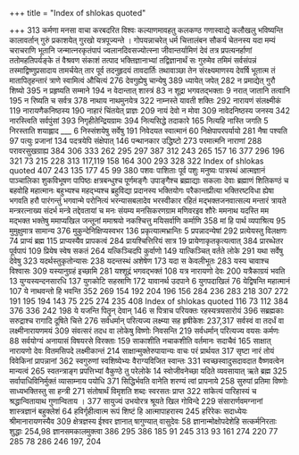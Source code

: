 +++
title = "Index of shlokas quoted"

+++
313
कर्मणा मनसा वाचा करबदरित विश्वः कल्याणमावहतु कलकण्ठ गणास्वाद्ये कलौखलु भविष्यन्ति कालावर्तान् गुरुं प्रकाशयेत् गुरखो यत्रपूज्यन्ते । गोपयन्नाचरेत् धर्म चित्तालंबन सौकर्य चेतनस्य यदा मम्यं चराचराणि भूतानि जन्मात्नरकृतंपापं ज्वलानदिवसज्योत्स्ना जीवान्तर्यामिणं देवं तत्र प्रपत्यनर्हाणां ततोमहतिपर्यङ्के तं वैश्रवण संकाशं तत्पाद भक्तिज्ञानाभ्यां तद्विज्ञानार्थं सः गुरुमेव तमिमं सर्वसंपन्नं तस्माद्विष्णुप्रसादाय तामर्चयेत् तार पूर्व तदनुहृदयं तावदार्तिः तथावाञ्छा तेन संरक्ष्यमाणस्य देवर्षि भूतात्म तं मातापितृहन्तारं त्राणे स्वामित्वं औचित्यं
276 देवगुह्येषु चान्येषु 389 ध्यायेत् जपेत् 282 न प्रमाद्येत् गुरौ शिष्यो 395 न प्रहृष्यति सम्माने 194 न वेदान्तात् शास्त्रं
83 न शूद्रा भगवतद्भक्ताः
9 नरात् जातानि तत्वानि 195 न रिष्यति च सर्वत्र 378 नाथाय नाथमुनयेत्र 322 नाम्नस्ते यावती शक्तिः 292 नारायणं संलक्ष्मीकं 119 नारायणैकनिष्ठस्य 190 नाहारं चिंतयेत् प्राज्ञः 209 नायं देवो न मोवा 309 नावेदनिष्ठस्य जनस्य 342 नारस्त्विति सर्वपुंसां 393 निगृहीतेन्द्रियग्रामः 394 नित्यसिद्धे तदाकारे 165 नित्यहि नास्ति जगति
5 निरस्ताति शयाह्लाद ___ 6 निस्संशयेषु सर्वेषु
191 निवेदयत स्वात्मानं 60 निक्षेपापरपर्यायो 281 नैषा पश्यति
97 पत्युः प्रजानां 134 पदत्रयेपि संक्षेपात् 146 पन्थानकार उद्धिष्टो 273 परमात्मनि नाराणां 288 परावरसुखग्राह्य
384 306 333 262 295 297
387 312 243 265 157
16 377 296 196 321
73
215 228
313 117,119
158 164 300 293 328 322
Index of shlokas quoted
407
243 135 177 45
99
380
पशवः पाशिताः पूर्व पशुः मनुष्यः पात्रस्थं आत्मज्ञानं पाञ्चालिका शुकविभूषण पापिष्ठः क्षत्रबन्धुश्च पूर्णमङ्गैः उपाङ्गैश्च ब्रह्माद्याः सकलाः देवाः ब्रह्माणं शितिकण्ठं च बहवोहि महात्मानः बहुभ्यश्च महद्भ्यश्च ब्रहुविद्या प्रदानस्य भक्तियोगः परैकान्तप्रीत्या भक्तिरष्टविधा ह्येषा भगवति हरौ पारंगन्तुं भगवान्मे परोनित्यं भरन्यासबलादेव भरस्वीकार रहितं मद्भक्तजनवात्सल्य मन्तारं त्रायते मन्त्ररत्नाख्य संदर्भ मन्त्रे तद्देवतायां च मनः संयम्य मनसिकरणग्राम मणिवरइव शौरेः ममनाथ यदस्ति मम मद्भक्त भक्तेषु ममाप्यखिल जन्तूनां ममाश्रयो नकश्चित्तु मयिसर्वाणि कर्माणि
358 मां हि पार्थ व्यपाश्रित्य
95 मुमुक्षुमात्र सामान्य 376 मुकुन्देनिक्षिप्यस्वभर 136 प्रकृत्यात्मभ्रान्तिः
5 प्रपन्नादन्येषां 292 प्रत्येयस्तु विलक्षणः
74 प्राप्यं ब्रह्म 115 प्राप्यस्यैव प्रापकत्वं 284 प्रायश्चित्तिरियं सात्र
19 प्रायेणाकृतकृत्यत्वात् 384 प्रारब्धेतर पूर्वपापं 109 प्रियेष स्वेष सकतं 264 यत्किञ्चिदपि कुर्वाणो 149 यात्किञ्चित् वर्तते लोके 291 यथा सर्वेषु देवेषु 323 यदर्थस्तुकृतोन्यासः 238 यदन्तस्थं अशेषेण 173 यदा स केवलीभूतः 283 यस्य चावाश्च विश्वासः 309 यस्यानुग्रहं इच्छामि 281 यश्शूद्रं भगवद्भक्तं 108 यत्र नारायणो देवः 200 यत्रैकाग्रयं भवति
13 युग्यस्यन्दनसारधि 137 युगकोटि सहस्राणि 172 यावानर्थ उदपाने
6 युगपदाखिलं 76 येद्विषन्ति महात्मानं 107 ये नाथवन्तो हि भवन्ति
352 269 154 192 204 196 156 284 236 283 218 307 272 191
195 194
143 75
225 274 235
408
Index of shlokas quoted
116
73
112 384 376
336
242 198
ये यजन्ति पितॄन् देवान् 146 स पित्राच परियक्तः रहस्यत्रयसारोयं
396 सब्रह्मकाः सरुद्राश्च रागादि दूषिते चित्ते 276 सर्वधर्मान् परित्यज्य लक्ष्म्या सह हृषीकेशः 237,317 सर्वस्वं वा तदर्धं वा लक्ष्मीनारायणमयं 309 संवत्सरं तदध वा लोकेषु विष्णोः निवसन्ति 219 सर्वधर्मान् परित्यज्य वयसः कर्मणः
88 सर्वयोग्यं अनायासं विषयरसे विरक्ताः 159 साकाशीति नचाकशीति
वर्तमानः सदाचैवं
165 साक्षात् नारायणो देवः वितमसिपदे लक्ष्मीकान्तं 214 साक्षान्मुक्तेरुपायान्यः वाचः परं प्रार्थयत 317 सृष्टा नारं तोयं विवेकिनां प्रापन्नानां 362 स्वगुरुणां स्वशिष्येभ्यः वैराग्यविजित स्वान्तः 331 स्वच्छस्वादुसदावदात वैष्णवत्वेन मान्यत्वं 265 स्वतन्त्राङ्ग प्रपत्तिभ्यां वैकुण्ठे तु परेलोके 14 स्वोजीवनेच्छा यदिते व्यवसायात् ऋते ब्रह्म 325 सर्वापाधिविनिर्मुक्तं व्यासाम्नाय पयोधि 371 सिद्धिर्भवति वानेति
शरण्यं त्वां प्रापनाये 258 सुरुपां प्रतिमा विष्णोः साध्यभक्तिस्तु सा हन्त्री 271 संतोषार्थं विमृशति शब्दः स्वरसतः प्राप्त 322 सांकेत्यं पारिहास्यं च श्रद्धान्वितायाथ गुणान्विताय । 377 सायुज्यं उभयोरत्र श्रूयते खिल गोविन्दे 229 संसारार्णवमग्नानां शास्त्रज्ञानं बहुक्लेशं 64 हविर्गृहीत्वात्म रूपं शिष्टं हि आत्मापाहरास्य 245 हरिरेकः सदाध्येयः श्रीमानारायणस्यैव 309 क्षेत्रज्ञस्य ईश्वर ज्ञानात् षागुण्यात् वासुदेवः 58 ज्ञानान्मोक्षोपदेशेहि
सत्कर्मनिरताः शुद्धाः 254,98 ज्ञानसमकालमुक्त्वा
386 295 386 185
91 245 313
93
161
274 220
77
285 78
286
246 197, 204